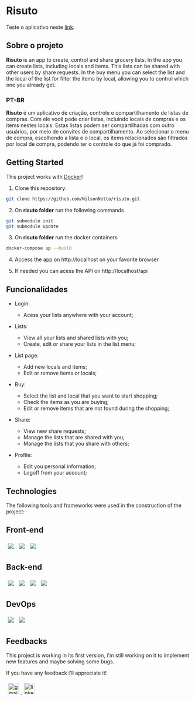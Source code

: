 # Risuto

Teste o aplicativo neste [link](http://risuto.sytes.net/).

## Sobre o projeto

**Risuto** is an app to create, control and share grocery lists. In the app you can create lists, including locals and items. This lists can be shared with other users by share requests. In the buy menu you can select the list and the local of the list for filter the items by local, allowing you to control which one you already get.

### PT-BR

**Risuto** é um aplicativo de criação, controle e compartilhamento de listas de compras. Com ele você pode criar listas, incluindo locais de compras e os items nestes locais. Estas listas podem ser compartilhadas com outro usuários, por meio de convites de compartilhamento. Ao selecionar o menu de compra, escolhendo a lista e o local, os items relacionados são filtrados por local de compra, podendo ter o controle do que já foi comprado.

## Getting Started

This project works with [Docker](https://www.docker.com/resources/what-container/)!

1. Clone this repository:

```bash
git clone https://github.com/NilsonNetto/risuto.git
```

2. On **risuto folder** run the following commands

```bash
git submodule init
git submodule update
```

3. On **risuto folder** run the docker containers

```bash
docker-compose up --build
```

4. Access the app on http://localhost on your favorite browser

5. If needed you can acess the API on http://localhost/api

## Funcionalidades

- Login:

  - Acess your lists anywhere with your account;

- Lists:

  - View all your lists and shared lists with you;
  - Create, edit or share your lists in the list menu;

- List page:

  - Add new locals and items;
  - Edit or remove items or locals;

- Buy:

  - Select the list and local that you want to start shopping;
  - Check the items as you are buying;
  - Edit or remove items that are not found during the shopping;

- Share:

  - View new share requests;
  - Manage the lists that are shared with you;
  - Manage the lists that you share with others;

- Profile:

  - Edit you personal information;
  - Logoff from your account;

## Technologies

The following tools and frameworks were used in the construction of the project:

## Front-end

<p>
  <img style='margin: 5px;' src='https://img.shields.io/badge/React-20232A?style=for-the-badge&logo=react&logoColor=61DAFB'>
  <img style='margin: 5px;' src='https://img.shields.io/badge/styled--components-DB7093?style=for-the-badge&logo=styled-components&logoColor=white'>
  <img style='margin: 5px;' src='https://img.shields.io/badge/JavaScript-323330?style=for-the-badge&logo=javascript&logoColor=F7DF1E'>
</p>

## Back-end

<p>
  <img style='margin: 5px;' src='https://img.shields.io/badge/Node.js-339933?style=for-the-badge&logo=nodedotjs&logoColor=white'>
  <img style='margin: 5px;' src='https://img.shields.io/badge/TypeScript-007ACC?style=for-the-badge&logo=typescript&logoColor=white'>
  <img style='margin: 5px;' src='https://img.shields.io/badge/Prisma-3982CE?style=for-the-badge&logo=Prisma&logoColor=white'>
  <img style='margin: 5px;' src='https://img.shields.io/badge/PostgreSQL-316192?style=for-the-badge&logo=postgresql&logoColor=white'>
</p>

## DevOps

<p>
  <img style='margin: 5px;' src='https://img.shields.io/badge/Docker-2CA5E0?style=for-the-badge&logo=docker&logoColor=white'>
  <img style='margin: 5px;' src='https://img.shields.io/badge/Amazon_AWS-FF9900?style=for-the-badge&logo=amazonaws&logoColor=white'>
</p>

## Feedbacks

This project is working in its first version, i'm still working on it to implement new features and maybe solving some bugs.

If you have any feedback i'll appreciate it!

<a href="mailto:eng.nilsonnetto@gmail.com" target="_blank">
  <img style='margin: 5px;' src="https://img.shields.io/static/v1?message=Gmail&logo=gmail&label=&color=D14836&logoColor=white&labelColor=&style=for-the-badge" height="30" alt="gmail logo"  />
</a>
<a href="https://www.linkedin.com/in/nilson-netto-76b820240/" target="_blank">
  <img style='margin: 5px;' src="https://img.shields.io/static/v1?message=LinkedIn&logo=linkedin&label=&color=0077B5&logoColor=white&labelColor=&style=for-the-badge" height="30" alt="linkedin logo"  />
</a>
